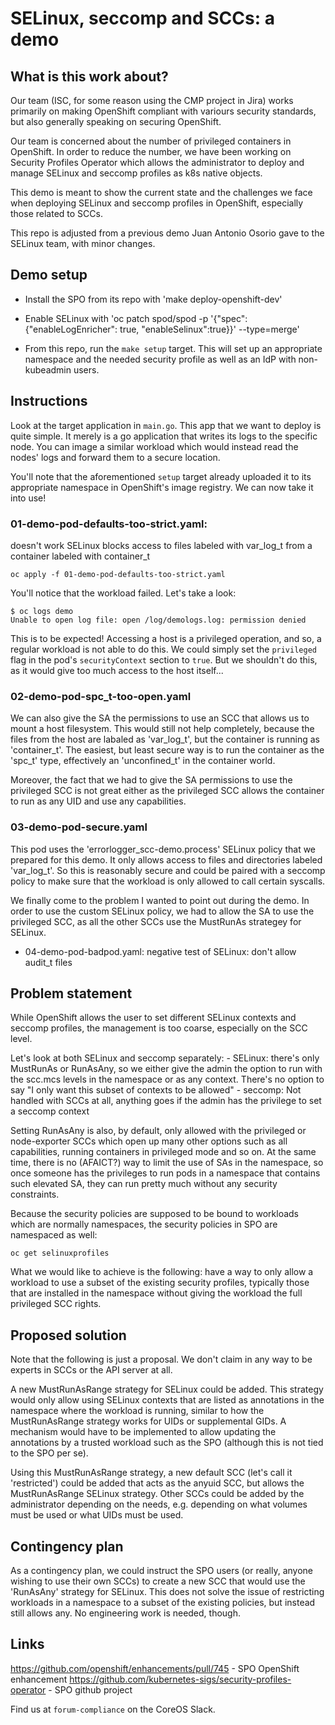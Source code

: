 # SELinux, seccomp and SCCs: a demo

## What is this work about?

Our team (ISC, for some reason using the CMP project in Jira) works primarily
on making OpenShift compliant with variours security standards, but also
generally speaking on securing OpenShift. 

Our team is concerned about the number of privileged containers in OpenShift.
In order to reduce the number, we have been working on Security Profiles
Operator which allows the administrator to deploy and manage SELinux and seccomp
profiles as k8s native objects.

This demo is meant to show the current state and the challenges we face
when deploying SELinux and seccomp profiles in OpenShift, especially
those related to SCCs.

This repo is adjusted from a previous demo Juan Antonio Osorio gave to
the SELinux team, with minor changes.

## Demo setup

* Install the SPO from its repo with 'make deploy-openshift-dev'
* Enable SELinux with 'oc patch spod/spod -p '{"spec":{"enableLogEnricher": true, "enableSelinux":true}}' --type=merge'

* From this repo, run the `make setup` target. This will set up an
  appropriate namespace and the needed security profile as well as
  an IdP with non-kubeadmin users.

## Instructions

Look at the target application in `main.go`. This app that we want to deploy is
quite simple. It merely is a go application that writes its logs to the
specific node. You can image a similar workload which would instead read the
nodes' logs and forward them to a secure location.

You'll note that the aforementioned `setup` target already uploaded it to its
appropriate namespace in OpenShift's image registry. We can now take it into
use!

### 01-demo-pod-defaults-too-strict.yaml:

doesn't work SELinux blocks access to files
  labeled with var_log_t from a container labeled with container_t

```
oc apply -f 01-demo-pod-defaults-too-strict.yaml
```

You'll notice that the workload failed. Let's take a look:

```
$ oc logs demo
Unable to open log file: open /log/demologs.log: permission denied
```

This is to be expected! Accessing a host is a privileged operation, and so, a
regular workload is not able to do this. We could simply set the `privileged`
flag in the pod's `securityContext` section to `true`. But we shouldn't do
this, as it would give too much access to the host itself...

### 02-demo-pod-spc_t-too-open.yaml

We can also give the SA the permissions to use an SCC that allows us to mount
a host filesystem. This would still not help completely, because the files
from the host are labaled as 'var_log_t', but the container is running as
'container_t'. The easiest, but least secure way is to run the container
as the 'spc_t' type, effectively an 'unconfined_t' in the container world.

Moreover, the fact that we had to give the SA permissions to use the privileged
SCC is not great either as the privileged SCC allows the container to run as any
UID and use any capabilities.

### 03-demo-pod-secure.yaml

This pod uses the 'errorlogger_scc-demo.process' SELinux policy that we prepared
for this demo. It only allows access to files and directories labeled 'var_log_t'.
So this is reasonably secure and could be paired with a seccomp policy to make
sure that the workload is only allowed to call certain syscalls.

We finally come to the problem I wanted to point out during the demo. In order to
use the custom SELinux policy, we had to allow the SA to use the privileged SCC,
as all the other SCCs use the MustRunAs strategey for SELinux.

* 04-demo-pod-badpod.yaml: negative test of SELinux: don't allow audit_t files

## Problem statement

While OpenShift allows the user to set different SELinux contexts and seccomp profiles,
the management is too coarse, especially on the SCC level.

Let's look at both SELinux and seccomp separately:
    - SELinux: there's only MustRunAs or RunAsAny, so we either give the admin the option
      to run with the scc.mcs levels in the namespace or as any context. There's no option
      to say "I only want this subset of contexts to be allowed"
    - seccomp: Not handled with SCCs at all, anything goes if the admin has the privilege
      to set a seccomp context

Setting RunAsAny is also, by default, only allowed with the privileged or node-exporter
SCCs which open up many other options such as all capabilities, running containers in
privileged mode and so on. At the same time, there is no (AFAICT?) way to limit the use
of SAs in the namespace, so once someone has the privileges to run pods in a namespace
that contains such elevated SA, they can run pretty much without any security constraints.

Because the security policies are supposed to be bound to workloads which are normally
namespaces, the security policies in SPO are namespaced as well:

```
oc get selinuxprofiles
```

What we would like to achieve is the following: have a way to only allow
a workload to use a subset of the existing security profiles, typically
those that are installed in the namespace without giving the workload the
full privileged SCC rights.

## Proposed solution

Note that the following is just a proposal. We don't claim in any way to be experts
in SCCs or the API server at all.

A new MustRunAsRange strategy for SELinux could be added. This strategy would only
allow using SELinux contexts that are listed as annotations in the namespace where
the workload is running, similar to how the MustRunAsRange strategy works for UIDs
or supplemental GIDs. A mechanism would have to be implemented to allow updating
the annotations by a trusted workload such as the SPO (although this is not tied
to the SPO per se).

Using this MustRunAsRange strategy, a new default SCC (let's call it 'restricted')
could be added that acts as the anyuid SCC, but allows the MustRunAsRange SELinux
strategy. Other SCCs could be added by the administrator depending on the needs,
e.g. depending on what volumes must be used or what UIDs must be used.

## Contingency plan

As a contingency plan, we could instruct the SPO users (or really, anyone wishing
to use their own SCCs) to create a new SCC that would use the 'RunAsAny' strategy
for SELinux. This does not solve the issue of restricting workloads in a namespace
to a subset of the existing policies, but instead still allows any. No engineering
work is needed, though.

## Links
https://github.com/openshift/enhancements/pull/745 - SPO OpenShift enhancement
https://github.com/kubernetes-sigs/security-profiles-operator - SPO github project

Find us at `forum-compliance` on the CoreOS Slack.
